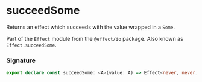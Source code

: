 # succeedSome

Returns an effect which succeeds with the value wrapped in a `Some`.

Part of the `Effect` module from the `@effect/io` package. Also known as `Effect.succeedSome`.

### Signature

```typescript
export declare const succeedSome: <A>(value: A) => Effect<never, never, Option.Option<A>>
```
